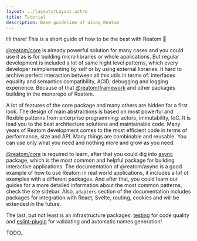 ```yaml
---
layout: ../layouts/Layout.astro
title: Tutorial
description: Base guideline of using Reatom
---
```


Hi there! This is a short guide of how to be the best with Reatom 🤗

[@reatom/core](/core) is already powerful solution for many cases and you could use it as is for building micro libraries or whole applications. But regular development is included a lot of same hight level patterns, which every developer reimplementing by self or by using external libraries. It hard to archive perfect interaction between all this utils in terms of: interfaces equality and semantics compatibility, ACID, debugging and logging experience. Because of that [@reatom/framework](/packages/framework) and other packages building in the monorepo of Reatom.

A lot of features of the core package and many others are hidden for a first look. The design of main abstractions is based on most powerful and flexible patterns from enterprise programming: actors, immutability, IoC. It is lead you to the best architecture solutions and maintainable code. Many years of Reatom development comes to the most efficient code in terms of performance, size and API. Many things are combinable and reusable. You can use only what you need and nothing more and grow as you need.

[@reatom/core](/core) is required to learn, after that you could dig into [async](/packages/async) package, which is the most common and helpful package for building interactive applications. The documentation of @reatom/async is a good example of how to use Reatom in real world applications, it includes a lof of examples with a different packages. And after that, you could learn our guides for a more detailed information about the most common patterns, check the site sidebar. Also, `adapters` section of the documentation includes packages for integration with React, Svelte, routing, cookies and will be extended in the future.

The last, but not least is an infrastructure packages: [testing](/packages/testing) for code quality and [eslint-plugin](/packages/eslint-plugin) for validating and automatic names generation!

TODO..

<!--
Plan:

- Search component
- https://replit.com/@artalar/reatom-react-ts-search-example
- index.tsx `createCtx`
- search input, fetch handler
- results
- loading
- tip atom (computed)
- `ctx.subscribe(console.log)`
- `ctx.get` for results and loading
- search controller
- framework `onUpdate`
- `connectLogger`
- `reatomAsync`
- `useAtom(ctx => ctx.spy(pendingAtom) > 0)`
- `withDataAtom` decorator -> operator
- `withAbort`
- debounce
- `withRetry` on 429
- testing
-->
